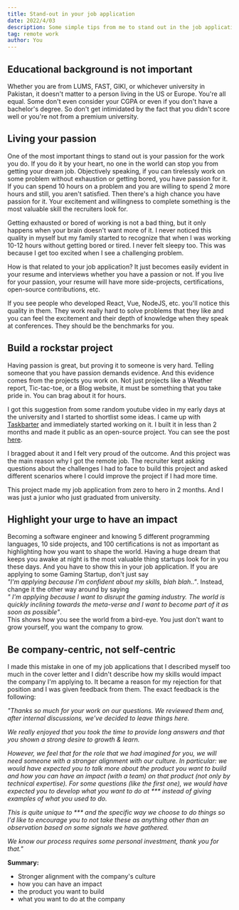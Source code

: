 ```yaml
---
title: Stand-out in your job application
date: 2022/4/03
description: Some simple tips from me to stand out in the job application for remote jobs.
tag: remote work
author: You
---
```


## Educational background is not important

Whether you are from LUMS, FAST, GIKI, or whichever university in Pakistan, it doesn't matter to a person living in the US or Europe. You're all equal. Some don't even consider your CGPA or even if you don't have a bachelor's degree. So don't get intimidated by the fact that you didn't score well or you're not from a premium university. 

## Living your passion

One of the most important things to stand out is your passion for the work you do. If you do it by your heart, no one in the world can stop you from getting your dream job. Objectively speaking, if you can tirelessly work on some problem without exhaustion or getting bored, you have passion for it. If you can spend 10 hours on a problem and you are willing to spend 2 more hours and still, you aren't satisfied. Then there's a high chance you have passion for it. Your excitement and willingness to complete something is the most valuable skill the recruiters look for.

Getting exhausted or bored of working is not a bad thing, but it only happens when your brain doesn't want more of it. I never noticed this quality in myself but my family started to recognize that when I was working 10-12 hours without getting bored or tired. I never felt sleepy too. This was because I get too excited when I see a challenging problem. 

How is that related to your job application? It just becomes easily evident in your resume and interviews whether you have a passion or not. If you live for your passion, your resume will have more side-projects, certifications, open-source contributions, etc. 

If you see people who developed React, Vue, NodeJS, etc. you'll notice this quality in them. They work really hard to solve problems that they like and you can feel the excitement and their depth of knowledge when they speak at conferences. They should be the benchmarks for you.

## Build a rockstar project

Having passion is great, but proving it to someone is very hard. Telling someone that you have passion demands evidence. And this evidence comes from the projects you work on. Not just projects like a Weather report, Tic-tac-toe, or a Blog website, it must be something that you take pride in. You can brag about it for hours.

I got this suggestion from some random youtube video in my early days at the university and I started to shortlist some ideas. I came up with [Taskbarter](https://www.taskbarter.com) and immediately started working on it. I built it in less than 2 months and made it public as an open-source project. You can see the post [here](https://dev.to/mohsinht/taskbarter-exchange-tasks-for-free-3gn1).

I bragged about it and I felt very proud of the outcome. And this project was the main reason why I got the remote job. The recruiter kept asking questions about the challenges I had to face to build this project and asked different scenarios where I could improve the project if I had more time.

This project made my job application from zero to hero in 2 months. And I was just a junior who just graduated from university.

## Highlight your urge to have an impact

Becoming a software engineer and knowing 5 different programming languages, 10 side projects, and 100 certifications is not as important as highlighting how you want to shape the world. Having a huge dream that keeps you awake at night is the most valuable thing startups look for in you these days. And you have to show this in your job application. If you are applying to some Gaming Startup, don't just say   
_"I'm applying because I'm confident about my skills, blah blah.."_. 
Instead, change it the other way around by saying   
_" I'm applying because I want to disrupt the gaming industry. The world is quickly inclining towards the meta-verse and I want to become part of it as soon as possible"_.   
This shows how you see the world from a bird-eye. You just don't want to grow yourself, you want the company to grow.

## Be company-centric, not self-centric

I made this mistake in one of my job applications that I described myself too much in the cover letter and I didn't describe how my skills would impact the company I'm applying to. It became a reason for my rejection for that position and I was given feedback from them. The exact feedback is the following:

_"Thanks so much for your work on our questions. We reviewed them and, after internal discussions, we've decided to leave things here._

_We really enjoyed that you took the time to provide long answers and that you shown a strong desire to growth & learn._

_However, we feel that for the role that we had imagined for you, we will need someone with a stronger alignment with our culture. In particular: we would have expected you to talk more about the product you want to build and how you can have an impact (with a team) on that product (not only by technical expertise). For some questions (like the first one), we would have expected you to develop what you want to do at *** instead of giving examples of what you used to do._

_This is quite unique to *** and the specific way we choose to do things so I'd like to encourage you to not take these as anything other than an observation based on some signals we have gathered._

_We know our process requires some personal investment, thank you for that."_

**Summary:**   
- Stronger alignment with the company's culture
- how you can have an impact 
- the product you want to build 
- what you want to do at the company 
